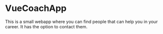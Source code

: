 # VueCoachApp
This is a small webapp where you can find people that can help you in your career. It has the option to contact them. 

